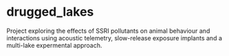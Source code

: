 # drugged_lakes
Project exploring the effects of SSRI pollutants on animal behaviour and interactions using acoustic telemetry, slow-release exposure implants and a multi-lake expermental approach. 
